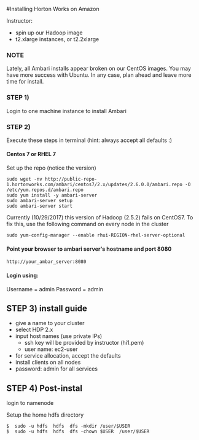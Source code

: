 #Installing Horton Works on Amazon

Instructor:

* spin up our Hadoop image
* t2.xlarge instances, or t2.2xlarge

### NOTE

Lately, all Ambari installs appear broken on our CentOS images. You may have more success with Ubuntu.
In any case, plan ahead and leave more time for install.

### STEP 1) 
Login to one machine instance to install Ambari


### STEP 2)
Execute these steps in terminal (hint: always accept all defaults :)

#### Centos 7 or RHEL 7

Set up the repo (notice the version)

    sudo wget -nv http://public-repo-1.hortonworks.com/ambari/centos7/2.x/updates/2.6.0.0/ambari.repo -O /etc/yum.repos.d/ambari.repo
	sudo yum install -y ambari-server
	sudo ambari-server setup
	sudo ambari-server start

Currently (10/29/2017) this version of Hadoop (2.5.2) fails on CentOS7.
To fix this, use the following command on every node in the cluster
```
sudo yum-config-manager --enable rhui-REGION-rhel-server-optional
```

#### Point your browser to ambari server's hostname and port 8080
	http://your_ambar_server:8080

#### Login using: 
Username = admin
Password = admin 


## STEP 3) install guide

* give a name to your cluster
* select HDP 2.x
* input host names (use private IPs) 
  * ssh key will be provided by instructor  (hi1.pem)
  * user name: ec2-user
* for service allocation, accept the defaults
* install clients on all nodes
* password: admin for all services


## STEP 4) Post-instal
login to namenode

Setup the home hdfs directory

    $  sudo -u hdfs  hdfs  dfs -mkdir /user/$USER
    $  sudo -u hdfs  hdfs  dfs -chown $USER  /user/$USER

